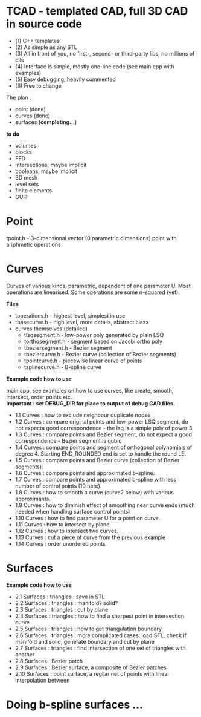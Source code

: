 # TCAD - templated CAD, full 3D CAD in source code

- (1) C++ templates
- (2) As simple as any STL
- (3) All in front of you, no first-, second- or third-party libs, no millions of dlls
- (4) Interface is simple, mostly one-line code (see main.cpp with examples)
- (5) Easy debugging, heavily commented
- (6) Free to change

The plan :
- point (done)
- curves (done)
- surfaces (<B>completing...</B>)

<B>to do</B>
- volumes
- blocks
- FFD
- intersections, maybe implicit
- booleans, maybe implicit
- 3D mesh
- level sets
- finite elements
- GUI?

Point
=====
  tpoint.h                  - 3-dimensional vector (0 parametric dimensions) point with ariphmetic operations

Curves
======

Curves of various kinds, parametric, dependent of one parameter U. Most operations are linearised. 
Some operations are some n-squared (yet).

<B>Files</B><br />

- toperations.h - highest level, simplest in use
- tbasecurve.h  - high level, more details, abstract class
- curves themselves (detailed)
    - tlsqsegment.h         - low-power poly generated by plain LSQ
    - torthosegment.h       - segment based on Jacobi ortho poly
    - tbeziersegment.h      - Bezier segment
    - tbeziercurve.h        - Bezier curve (collection of Bezier segments)
    - tpointcurve.h         - piecewise linear curve of points
    - tsplinecurve.h        - B-spline curve

<B>Example code how to use</B><br />

main.cpp, see examples on how to use curves, like create, smooth, intersect, order points etc.<br />
<B>Important : set DEBUG_DIR for place to output of debug CAD files.</B>

- 1.1 Curves : how to exclude neighbour duplicate nodes
- 1.2 Curves : compare original points and low-power LSQ segment, do not expecta good correspondence - 
  the lsq is a simple poly of power 3
- 1.3 Curves : compare points and Bezier segment, do not expect a good correspondence - Bezier segment is qubic
- 1.4 Curves : compare points and segment of orthogonal polynomials of degree 4. Starting END_ROUNDED 
  end is set to handle the round LE.
- 1.5 Curves : compare points and Bezier curve (collection of Bezier segments).
- 1.6 Curves : compare points and approximated b-spline.
- 1.7 Curves : compare points and approximated b-spline with less number of control points (10 here).
- 1.8 Curves : how to smooth a curve (curve2 below) with various approximants.
- 1.9 Curves : how to diminish effect of smoothing near curve ends (much needed when handling surface control points)
- 1.10 Curves : how to find parameter U for a point on curve.
- 1.11 Curves : how to intersect by plane.
- 1.12 Curves : how to intersect two curves.
- 1.13 Curves : cut a piece of curve from the previous example
- 1.14 Curves : order unordered points.


Surfaces
========

<B>Example code how to use</B><br />

- 2.1 Surfaces : triangles : save in STL
- 2.2 Surfaces : triangles : manifold? solid?
- 2.3 Surfaces : triangles : cut by plane
- 2.4 Surfaces : triangles : how to find a sharpest point in intersection curve
- 2.5 Surfaces : triangles : how to get triangulation boundary
- 2.6 Surfaces : triangles : more complicated cases, load STL, check if manifold and solid, generate boundary and cut by plane
- 2.7 Surfaces : triangles : find intersection of one set of triangles with another
- 2.8 Surfaces : Bezier patch
- 2.9 Surfaces : Bezier surface, a composite of Bezier patches
- 2.10 Surfaces : point surface, a regilar net of points with linear interpolation between



Doing b-spline surfaces ...
===========================








